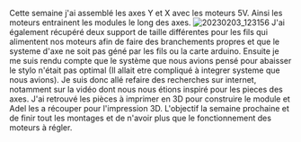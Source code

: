 Cette semaine j'ai assemblé les axes Y et X avec les moteurs 5V. Ainsi les moteurs entrainent les modules le long des axes. 
![20230203_123156](https://user-images.githubusercontent.com/120515708/216762269-5bfb545a-1c8b-483a-86fc-bf9fe0e0b8b8.jpg) J'ai également récupéré deux support de taille différentes pour les fils qui alimentent nos moteurs afin de faire des branchements propres et que le systeme d'axe ne soit pas géné par les fils ou la carte arduino. Ensuite je me suis rendu compte que le système que nous avions pensé pour abaisser le stylo n'était pas optimal (Il allait etre compliqué à integrer systeme que nous avions). Je suis donc allé refaire des recherches sur internet, notamment sur la vidéo dont nous nous étions inspiré pour les pieces des axes. 
J'ai retrouvé les pièces à imprimer en 3D pour construire le module et Adel les a récouper pour l'impression 3D.
L'objectif la semaine prochaine et de finir tout les montages et de n'avoir plus que le fonctionnement des moteurs à régler.
